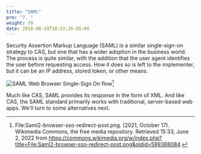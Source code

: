 ```yaml
---
title: "SAML"
pre: "7. "
weight: 70
date: 2018-08-24T10:53:26-05:00
---
```


Security Assertion Markup Language (SAML) is a similar single-sign-on strategy to CAS, but one that has a wider adoption in the business world.  The process is quite similar, with the addition that the user agent identifies the user before requesting access.  How it does so is left to the implementer, but it can be an IP address, stored token, or other means.

<img src="https://upload.wikimedia.org/wikipedia/commons/0/04/Saml2-browser-sso-redirect-post.png" alt="SAML Web Browser Single-Sign On flow"/>[^1]

[^1]: File:Saml2-browser-sso-redirect-post.png. (2021, October 17). Wikimedia Commons, the free media repository. Retrieved 15:33, June 2, 2022 from https://commons.wikimedia.org/w/index.php?title=File:Saml2-browser-sso-redirect-post.png&oldid=599388084.

Much like CAS, SAML provides its response in the form of XML. And like CAS, the SAML standard primarily works with traditional, server-based web apps.  We'll turn to some alternatives next.